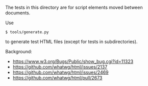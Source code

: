 The tests in this directory are for script elements moved between documents.

Use

```
$ tools/generate.py
```

to generate test HTML files (except for tests in subdirectories).

Background:

- https://www.w3.org/Bugs/Public/show_bug.cgi?id=11323
- https://github.com/whatwg/html/issues/2137
- https://github.com/whatwg/html/issues/2469
- https://github.com/whatwg/html/pull/2673
